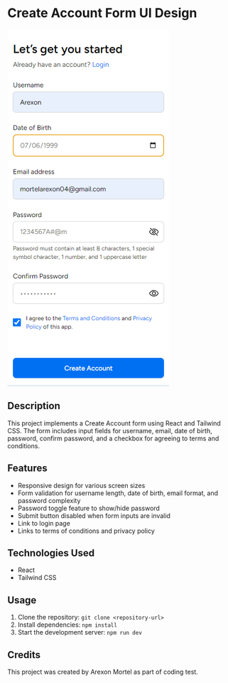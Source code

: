 # Create Account Form UI Design

![Create Account Form UI Design](./public/sample_screenshotUI.png)

## Description
This project implements a Create Account form using React and Tailwind CSS. The form includes input fields for username, email, date of birth, password, confirm password, and a checkbox for agreeing to terms and conditions.

## Features
- Responsive design for various screen sizes
- Form validation for username length, date of birth, email format, and password complexity
- Password toggle feature to show/hide password
- Submit button disabled when form inputs are invalid
- Link to login page
- Links to terms of conditions and privacy policy

## Technologies Used
- React
- Tailwind CSS

## Usage
1. Clone the repository: `git clone <repository-url>`
2. Install dependencies: `npm install`
3. Start the development server: `npm run dev`

## Credits
This project was created by Arexon Mortel as part of coding test. 


